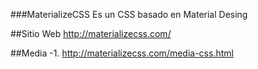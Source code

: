 ###MaterializeCSS
Es un CSS basado en Material Desing

##Sitio Web
http://materializecss.com/

##Media
-1. http://materializecss.com/media-css.html
